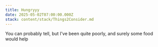 ```yaml
---
title: Hungryyy
date: 2025-05-02T07:00:00.000Z
stack: content/stack/Things2Consider.md
---
```


You can probably tell, but I've been quite poorly, and surely some food would help
